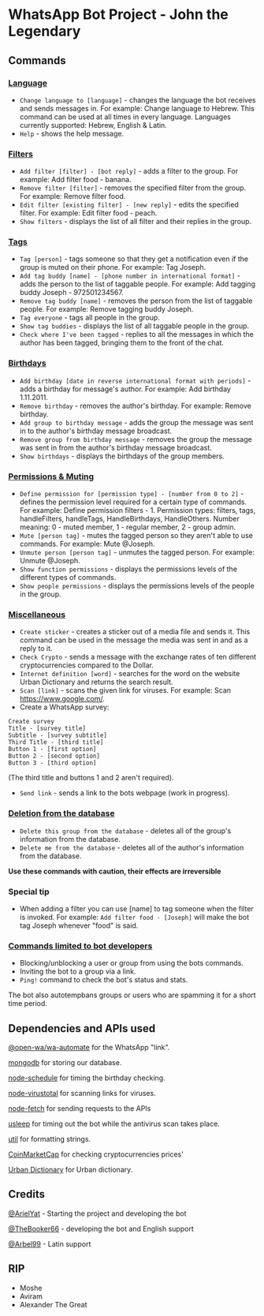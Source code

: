 # WhatsApp Bot Project - John the Legendary

## Commands

### [Language](ModulesDatabase/HandleLanguage.js)

- `Change language to [language]` - changes the language the bot receives and sends messages in. For example: Change
  language to Hebrew. This command can be used at all times in every language. Languages currently supported: Hebrew,
  English & Latin.
- `Help` - shows the help message.

### [Filters](ModulesDatabase/HandleFilters.js)

- `Add filter [filter] - [bot reply]` - adds a filter to the group. For example: Add filter food - banana.
- `Remove filter [filter]` - removes the specified filter from the group. For example: Remove filter food.
- `Edit filter [existing filter] - [new reply]` - edits the specified filter. For example: Edit filter food - peach.
- `Show filters` - displays the list of all filter and their replies in the group.

### [Tags](ModulesDatabase/HandleTags.js)

- `Tag [person]` - tags someone so that they get a notification even if the group is muted on their phone. For example:
  Tag Joseph.
- `Add tag buddy [name] - [phone number in international format]` - adds the person to the list of taggable people. For
  example: Add tagging buddy Joseph - 972501234567.
- `Remove tag buddy [name]` - removes the person from the list of taggable people. For example: Remove tagging buddy
  Joseph.
- `Tag everyone` - tags all people in the group.
- `Show tag buddies` - displays the list of all taggable people in the group.
- `Check where I've been tagged` - replies to all the messages in which the author has been tagged, bringing them to the
  front of the chat.

### [Birthdays](ModulesDatabase/HandleBirthdays.js)

- `Add birthday [date in reverse international format with periods]` - adds a birthday for message's author. For
  example: Add birthday 1.11.2011.
- `Remove birthday` - removes the author's birthday. For example: Remove birthday.
- `Add group to birthday message` - adds the group the message was sent in to the author's birthday message broadcast.
- `Remove group from birthday message` - removes the group the message was sent in from the author's birthday message
  broadcast.
- `Show birthdays` - displays the birthdays of the group members.

### [Permissions & Muting](ModulesDatabase/HandlePermissions.js)

- `Define permission for [permission type] - [number from 0 to 2]` - defines the permission level required for a certain
  type of commands. For example: Define permission filters - 1. Permission types: filters, tags, handleFilters,
  handleTags, HandleBirthdays, HandleOthers. Number meaning: 0 - muted member, 1 - regular member, 2 - group admin.
- `Mute [person tag]` - mutes the tagged person so they aren't able to use commands. For example: Mute @Joseph.
- `Unmute person [person tag]` - unmutes the tagged person. For example: Unmute @Joseph.
- `Show function permissions` - displays the permissions levels of the different types of commands.
- `Show people permissions` - displays the permissions levels of the people in the group.

### [Miscellaneous](ModulesImmediate)

- `Create sticker` - creates a sticker out of a media file and sends it. This command can be used in the message the
  media was sent in and as a reply to it.
- `Check Crypto` - sends a message with the exchange rates of ten different cryptocurrencies compared to the Dollar.
- `Internet definition [word]` - searches for the word on the website Urban Dictionary and returns the search result.
- `Scan [link]` - scans the given link for viruses. For example: Scan https://www.google.com/.
- Create a WhatsApp survey:

```
Create survey
Title - [survey title]
Subtitle - [survey subtitle]
Third Title - [third title]
Button 1 - [first option]
Button 2 - [second option]
Button 3 - [third option]
```

(The third title and buttons 1 and 2 aren't required).

- `Send link` - sends a link to the bots webpage (work in progress).

### [Deletion from the database](ModulesDatabase/HandleDB.js)

- `Delete this group from the database` - deletes all of the group's information from the database.
- `Delete me from the database` - deletes all of the author's information from the database.

**Use these commands with caution, their effects are irreversible**

### Special tip

- When adding a filter you can use [name] to tag someone when the filter is invoked. For
  example: `Add filter food - [Joseph]` will make the bot tag Joseph whenever "food" is said.

### [Commands limited to bot developers](ModulesDatabase/HandleAdminFunctions.js)

- Blocking/unblocking a user or group from using the bots commands.
- Inviting the bot to a group via a link.
- `Ping!` command to check the bot's status and stats.

The bot also autotempbans groups or users who are spamming it for a short time period.

## Dependencies and APIs used

[@open-wa/wa-automate](https://www.npmjs.com/package/@open-wa/wa-automate) for the WhatsApp "link".

[mongodb](https://www.npmjs.com/package/mongodb) for storing our database.

[node-schedule](https://www.npmjs.com/package/node-schedule) for timing the birthday checking.

[node-virustotal](https://www.npmjs.com/package/node-virustotal) for scanning links for viruses.

[node-fetch](https://www.npmjs.com/package/node-fetch) for sending requests to the APIs

[usleep](https://www.npmjs.com/package/usleep) for timing out the bot while the antivirus scan takes place.

[util](https://www.npmjs.com/package/util) for formatting strings.

[CoinMarketCap](https://pro-api.coinmarketcap.com/v1/cryptocurrency/listings/latest) for checking cryptocurrencies
prices'

[Urban Dictionary](https://api.urbandictionary.com/v0/define?term=) for Urban dictionary.

## Credits

[@ArielYat](https://github.com/ArielYat) - Starting the project and developing the bot

[@TheBooker66](https://github.com/TheBooker66) - developing the bot and English support

[@Arbel99](https://github.com/Arbel99) - Latin support

## RIP

- Moshe
- Aviram
- Alexander The Great
